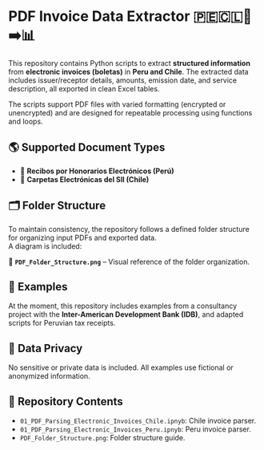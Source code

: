 # PDF Invoice Data Extractor 🇵🇪🇨🇱📄➡️📊

This repository contains Python scripts to extract **structured information** from **electronic invoices (boletas)** in **Peru and Chile**. The extracted data includes issuer/receptor details, amounts, emission date, and service description, all exported in clean Excel tables.

The scripts support PDF files with varied formatting (encrypted or unencrypted) and are designed for repeatable processing using functions and loops.

## 🌎 Supported Document Types

- 📑 **Recibos por Honorarios Electrónicos (Perú)**
- 📄 **Carpetas Electrónicas del SII (Chile)**

## 🗂 Folder Structure

To maintain consistency, the repository follows a defined folder structure for organizing input PDFs and exported data.  
A diagram is included:

📌 **`PDF_Folder_Structure.png`** – Visual reference of the folder organization.

## 🧪 Examples

At the moment, this repository includes examples from a consultancy project with the **Inter-American Development Bank (IDB)**, and adapted scripts for Peruvian tax receipts.

## 🔐 Data Privacy

No sensitive or private data is included. All examples use fictional or anonymized information.

## 📁 Repository Contents

- `01_PDF_Parsing_Electronic_Invoices_Chile.ipnyb`: Chile invoice parser.
- `01_PDF_Parsing_Electronic_Invoices_Peru.ipnyb`: Peru invoice parser.
- `PDF_Folder_Structure.png`: Folder structure guide.
